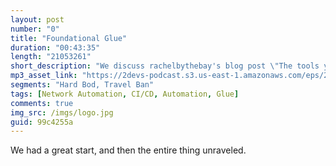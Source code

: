 ```yaml
---
layout: post
number: "0"
title: "Foundational Glue"
duration: "00:43:35"
length: "21053261"
short_description: "We discuss rachelbythebay's blog post \"The tools you'd miss if you left a company\", how glue is what makes up network automation today, what it's going to take to change that, and where we see network automation in 10 years."
mp3_asset_link: "https://2devs-podcast.s3.us-east-1.amazonaws.com/eps/2devs-ep1.mp3"
segments: "Hard Bod, Travel Ban"
tags: [Network Automation, CI/CD, Automation, Glue]
comments: true
img_src: /imgs/logo.jpg
guid: 99c4255a
---
```


We had a great start, and then the entire thing unraveled.
